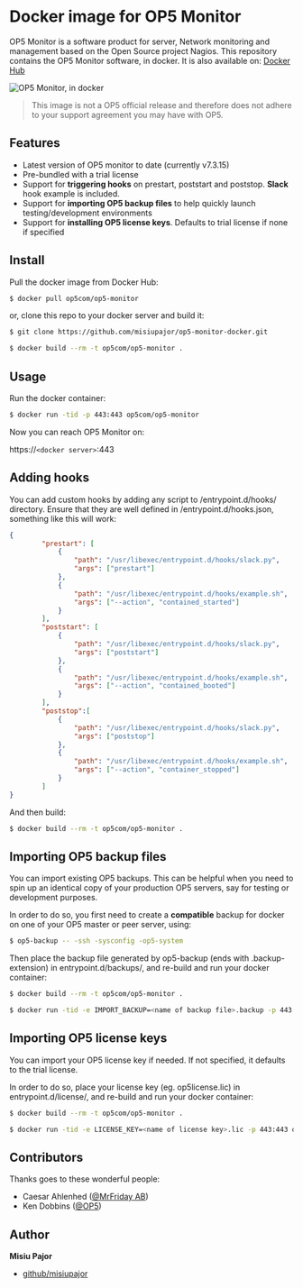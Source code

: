 # Docker image for OP5 Monitor
OP5 Monitor is a software product for server, Network monitoring and management based on the Open Source project Nagios.
This repository contains the OP5 Monitor software, in docker. It is also available on: [Docker Hub](https://hub.docker.com/r/op5com/op5-monitor)

![OP5 Monitor, in docker](https://user-images.githubusercontent.com/2470979/30489703-398bcd3e-9a38-11e7-88e3-8b2da7b67a4f.png)

> This image is not a OP5 official release and therefore does not adhere to your support agreement you may have with OP5.

## Features

 * Latest version of OP5 monitor to date (currently v7.3.15)
 * Pre-bundled with a trial license
 * Support for **triggering hooks** on prestart, poststart and poststop. **Slack** hook example is included.
 * Support for **importing OP5 backup files** to help quickly launch testing/development environments
 * Support for **installing OP5 license keys**. Defaults to trial license if none if specified

## Install

Pull the docker image from Docker Hub:

```sh
$ docker pull op5com/op5-monitor
```

or, clone this repo to your docker server and build it:

```sh
$ git clone https://github.com/misiupajor/op5-monitor-docker.git
```

```sh
$ docker build --rm -t op5com/op5-monitor .
```

## Usage

Run the docker container:

```sh
$ docker run -tid -p 443:443 op5com/op5-monitor
```

Now you can reach OP5 Monitor on:

https://`<docker server>`:443

## Adding hooks

You can add custom hooks by adding any script to /entrypoint.d/hooks/ directory. Ensure that they are well defined in /entrypoint.d/hooks.json, something like this will work:

```json
{
        "prestart": [
            {
                "path": "/usr/libexec/entrypoint.d/hooks/slack.py",
                "args": ["prestart"]
            },
            {
                "path": "/usr/libexec/entrypoint.d/hooks/example.sh",
                "args": ["--action", "contained_started"]
            }
        ],
        "poststart": [
            {
                "path": "/usr/libexec/entrypoint.d/hooks/slack.py",
                "args": ["poststart"]
            },
            {
                "path": "/usr/libexec/entrypoint.d/hooks/example.sh",
                "args": ["--action", "contained_booted"]
            }
        ],
        "poststop":[
            {
                "path": "/usr/libexec/entrypoint.d/hooks/slack.py",
                "args": ["poststop"]
            },
            {
                "path": "/usr/libexec/entrypoint.d/hooks/example.sh",
                "args": ["--action", "container_stopped"]
            }
        ]
}
```

And then build:

```sh
$ docker build --rm -t op5com/op5-monitor .
```

## Importing OP5 backup files

You can import existing OP5 backups. This can be helpful when you need to spin up an identical copy of your production OP5 servers, say for testing or development purposes.

In order to do so, you first need to create a **compatible** backup for docker on one of your OP5 master or peer server, using:
```sh
$ op5-backup -- -ssh -sysconfig -op5-system
```

Then place the backup file generated by op5-backup (ends with .backup-extension) in entrypoint.d/backups/, and re-build and run your docker container:

```sh
$ docker build --rm -t op5com/op5-monitor .
```

```sh
$ docker run -tid -e IMPORT_BACKUP=<name of backup file>.backup -p 443:443 op5com/op5-monitor
```

## Importing OP5 license keys

You can import your OP5 license key if needed. If not specified, it defaults to the trial license.

In order to do so, place your license key (eg. op5license.lic) in entrypoint.d/license/, and re-build and run your docker container:

```sh
$ docker build --rm -t op5com/op5-monitor .
```

```sh
$ docker run -tid -e LICENSE_KEY=<name of license key>.lic -p 443:443 op5com/op5-monitor
```


## Contributors

Thanks goes to these wonderful people:

* Caesar Ahlenhed ([@MrFriday AB](https://www.mrfriday.com))
* Ken Dobbins ([@OP5](https://www.op5.com))

## Author
**Misiu Pajor**

* [github/misiupajor](https://github.com/misiupajor)
